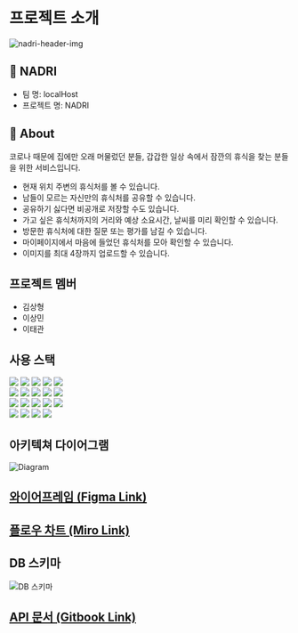 # 프로젝트 소개

![nadri-header-img](https://user-images.githubusercontent.com/84123052/150582631-f87713fc-5456-453e-a4f6-0f98da716e4a.png)

## 🚌 NADRI
- 팀 명: localHost
- 프로젝트 명: NADRI

## 📌 About
코로나 때문에 집에만 오래 머물렀던 분들, 갑갑한 일상 속에서 잠깐의 휴식을 찾는 분들을 위한 서비스입니다.
- 현재 위치 주변의 휴식처를 볼 수 있습니다.
- 남들이 모르는 자신만의 휴식처를 공유할 수 있습니다.
- 공유하기 싫다면 비공개로 저장할 수도 있습니다.
- 가고 싶은 휴식처까지의 거리와 예상 소요시간, 날씨를 미리 확인할 수 있습니다.
- 방문한 휴식처에 대한 질문 또는 평가를 남길 수 있습니다.
- 마이페이지에서 마음에 들었던 휴식처를 모아 확인할 수 있습니다.
- 이미지를 최대 4장까지 업로드할 수 있습니다.

## 프로젝트 멤버
- 김상형
- 이상민
- 이태관

## 사용 스택
<div>
<img src="https://img.shields.io/badge/html5-E34F26?style=for-the-badge&logo=html5&logoColor=white">    
<img src="https://img.shields.io/badge/react-61DAFB?style=for-the-badge&logo=react&logoColor=black">    
<img src="https://img.shields.io/badge/css-1572B6?style=for-the-badge&logo=css3&logoColor=white">    
<img src="https://img.shields.io/badge/styled compoents-DB7093?style=for-the-badge&logo=styled-components&logoColor=white">    
<img src="https://img.shields.io/badge/javascript-F7DF1E?style=for-the-badge&logo=javascript&logoColor=black">    
</div>
<div>
<img src="https://img.shields.io/badge/redux-764ABC?style=for-the-badge&logo=redux&logoColor=white">    
<img src="https://img.shields.io/badge/node.js-339933?style=for-the-badge&logo=Node.js&logoColor=white">    
<img src="https://img.shields.io/badge/sequelize-52B0E7?style=for-the-badge&logo=sequelize&logoColor=white">    
<img src="https://img.shields.io/badge/mysql-4479A1?style=for-the-badge&logo=mysql&logoColor=white">    
<img src="https://img.shields.io/badge/json web token-000000?style=for-the-badge&logo=JSON Web Tokens&logoColor=white">    
</div>
<div>
<img src="https://img.shields.io/badge/express-000000?style=for-the-badge&logo=express&logoColor=white">    
<img src="https://img.shields.io/badge/amazon aws-232F3E?style=for-the-badge&logo=amazonaws&logoColor=white">    
<img src="https://img.shields.io/badge/kakao api-FFCD00?style=for-the-badge&logo=kakao&logoColor=black">    
<img src="https://img.shields.io/badge/github-181717?style=for-the-badge&logo=github&logoColor=white">    
<img src="https://img.shields.io/badge/react router-CA4245?style=for-the-badge&logo=React Router&logoColor=white">    
</div>
<div>
<img src="https://img.shields.io/badge/axios-7E3E8D?style=for-the-badge&logo=axios&logoColor=white">  
<img src="https://img.shields.io/badge/oauth-000000?style=for-the-badge&logo=oauth&logoColor=white">  
<img src="https://img.shields.io/badge/multer-F2A34D?style=for-the-badge&logo=multer&logoColor=white">  
<img src="https://img.shields.io/badge/nodemailer-22A3D7?style=for-the-badge&logo=nodemailer&logoColor=white">  
</div>

## 아키텍쳐 다이어그램
![Diagram](https://user-images.githubusercontent.com/77206786/150637159-a3f5ee81-8403-4f43-83fe-e451bf3332cd.png)


## [와이어프레임 (Figma Link)](https://www.figma.com/file/GTGdlQ4ZfyX4zflv3qW1qX/NADRI?node-id=0%3A1)

## [플로우 차트 (Miro Link)](https://miro.com/app/board/uXjVOYL1SGM=/?invite_link_id=579220943873)

## DB 스키마
![DB 스키마](https://user-images.githubusercontent.com/77206786/147798405-b74959b1-76aa-4a05-af98-53ca05a34156.png)

## [API 문서 (Gitbook Link)](https://localhost2.gitbook.io/nadri-api)
<!-- (https://localhost-5.gitbook.io/nadri/api/auth) -->
